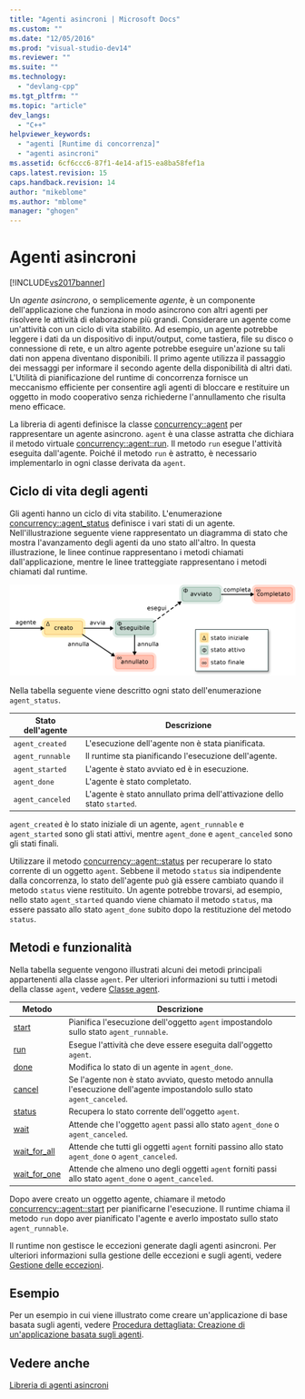 ```yaml
---
title: "Agenti asincroni | Microsoft Docs"
ms.custom: ""
ms.date: "12/05/2016"
ms.prod: "visual-studio-dev14"
ms.reviewer: ""
ms.suite: ""
ms.technology: 
  - "devlang-cpp"
ms.tgt_pltfrm: ""
ms.topic: "article"
dev_langs: 
  - "C++"
helpviewer_keywords: 
  - "agenti [Runtime di concorrenza]"
  - "agenti asincroni"
ms.assetid: 6cf6ccc6-87f1-4e14-af15-ea8ba58fef1a
caps.latest.revision: 15
caps.handback.revision: 14
author: "mikeblome"
ms.author: "mblome"
manager: "ghogen"
---
```

# Agenti asincroni
[!INCLUDE[vs2017banner](../../assembler/inline/includes/vs2017banner.md)]

Un *agente asincrono*, o semplicemente *agente*, è un componente dell'applicazione che funziona in modo asincrono con altri agenti per risolvere le attività di elaborazione più grandi.  Considerare un agente come un'attività con un ciclo di vita stabilito.  Ad esempio, un agente potrebbe leggere i dati da un dispositivo di input\/output, come tastiera, file su disco o connessione di rete, e un altro agente potrebbe eseguire un'azione su tali dati non appena diventano disponibili.  Il primo agente utilizza il passaggio dei messaggi per informare il secondo agente della disponibilità di altri dati.  L'Utilità di pianificazione del runtime di concorrenza fornisce un meccanismo efficiente per consentire agli agenti di bloccare e restituire un oggetto in modo cooperativo senza richiederne l'annullamento che risulta meno efficace.  
  
 La libreria di agenti definisce la classe [concurrency::agent](../../parallel/concrt/reference/agent-class.md) per rappresentare un agente asincrono.  `agent` è una classe astratta che dichiara il metodo virtuale [concurrency::agent::run](../Topic/agent::run%20Method.md).  Il metodo `run` esegue l'attività eseguita dall'agente.  Poiché il metodo `run` è astratto, è necessario implementarlo in ogni classe derivata da `agent`.  
  
## Ciclo di vita degli agenti  
 Gli agenti hanno un ciclo di vita stabilito.  L'enumerazione [concurrency::agent\_status](../Topic/agent_status%20Enumeration.md) definisce i vari stati di un agente.  Nell'illustrazione seguente viene rappresentato un diagramma di stato che mostra l'avanzamento degli agenti da uno stato all'altro.  In questa illustrazione, le linee continue rappresentano i metodi chiamati dall'applicazione, mentre le linee tratteggiate rappresentano i metodi chiamati dal runtime.  
  
 ![Diagramma dello stato dell'agente](../../parallel/concrt/media/agentstate.png "AgentState")  
  
 Nella tabella seguente viene descritto ogni stato dell'enumerazione `agent_status`.  
  
|Stato dell'agente|Descrizione|  
|-----------------------|-----------------|  
|`agent_created`|L'esecuzione dell'agente non è stata pianificata.|  
|`agent_runnable`|Il runtime sta pianificando l'esecuzione dell'agente.|  
|`agent_started`|L'agente è stato avviato ed è in esecuzione.|  
|`agent_done`|L'agente è stato completato.|  
|`agent_canceled`|L'agente è stato annullato prima dell'attivazione dello stato `started`.|  
  
 `agent_created` è lo stato iniziale di un agente, `agent_runnable` e `agent_started` sono gli stati attivi, mentre `agent_done` e `agent_canceled` sono gli stati finali.  
  
 Utilizzare il metodo [concurrency::agent::status](../Topic/agent::status%20Method.md) per recuperare lo stato corrente di un oggetto `agent`.  Sebbene il metodo `status` sia indipendente dalla concorrenza, lo stato dell'agente può già essere cambiato quando il metodo `status` viene restituito.  Un agente potrebbe trovarsi, ad esempio, nello stato `agent_started` quando viene chiamato il metodo `status`, ma essere passato allo stato `agent_done` subito dopo la restituzione del metodo `status`.  
  
## Metodi e funzionalità  
 Nella tabella seguente vengono illustrati alcuni dei metodi principali appartenenti alla classe `agent`.  Per ulteriori informazioni su tutti i metodi della classe `agent`, vedere [Classe agent](../../parallel/concrt/reference/agent-class.md).  
  
|Metodo|Descrizione|  
|------------|-----------------|  
|[start](../Topic/agent::start%20Method.md)|Pianifica l'esecuzione dell'oggetto `agent` impostandolo sullo stato `agent_runnable`.|  
|[run](../Topic/agent::run%20Method.md)|Esegue l'attività che deve essere eseguita dall'oggetto `agent`.|  
|[done](../Topic/agent::done%20Method.md)|Modifica lo stato di un agente in `agent_done`.|  
|[cancel](../Topic/agent::cancel%20Method.md)|Se l'agente non è stato avviato, questo metodo annulla l'esecuzione dell'agente impostandolo sullo stato `agent_canceled`.|  
|[status](../Topic/agent::status%20Method.md)|Recupera lo stato corrente dell'oggetto `agent`.|  
|[wait](../Topic/agent::wait%20Method.md)|Attende che l'oggetto `agent` passi allo stato `agent_done` o `agent_canceled`.|  
|[wait\_for\_all](../Topic/agent::wait_for_all%20Method.md)|Attende che tutti gli oggetti `agent` forniti passino allo stato `agent_done` o `agent_canceled`.|  
|[wait\_for\_one](../Topic/agent::wait_for_one%20Method.md)|Attende che almeno uno degli oggetti `agent` forniti passi allo stato `agent_done` o `agent_canceled`.|  
  
 Dopo avere creato un oggetto agente, chiamare il metodo [concurrency::agent::start](../Topic/agent::start%20Method.md) per pianificarne l'esecuzione.  Il runtime chiama il metodo `run` dopo aver pianificato l'agente e averlo impostato sullo stato `agent_runnable`.  
  
 Il runtime non gestisce le eccezioni generate dagli agenti asincroni.  Per ulteriori informazioni sulla gestione delle eccezioni e sugli agenti, vedere [Gestione delle eccezioni](../../parallel/concrt/exception-handling-in-the-concurrency-runtime.md).  
  
## Esempio  
 Per un esempio in cui viene illustrato come creare un'applicazione di base basata sugli agenti, vedere [Procedura dettagliata: Creazione di un'applicazione basata sugli agenti](../../parallel/concrt/walkthrough-creating-an-agent-based-application.md).  
  
## Vedere anche  
 [Libreria di agenti asincroni](../../parallel/concrt/asynchronous-agents-library.md)